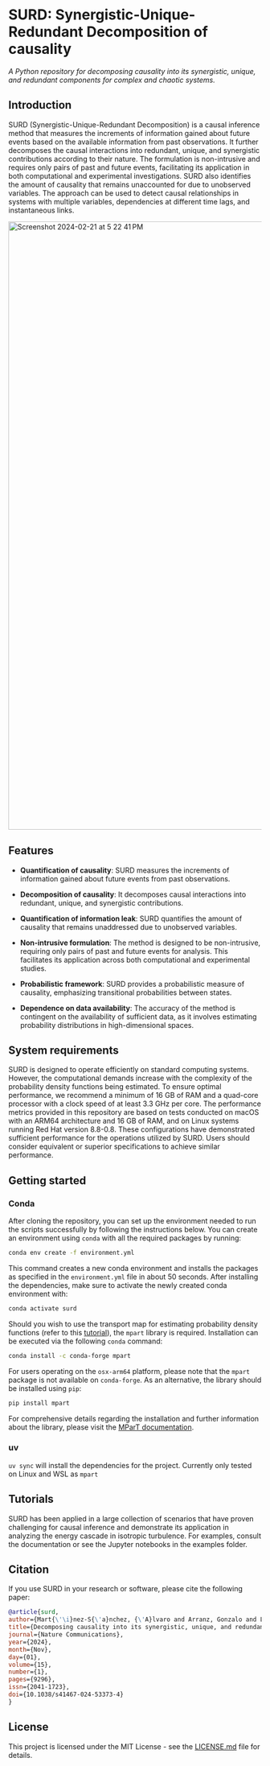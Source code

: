 # SURD: Synergistic-Unique-Redundant Decomposition of causality

_A Python repository for decomposing causality into its synergistic, unique, and redundant components for complex and chaotic systems._

## Introduction

SURD (Synergistic-Unique-Redundant Decomposition) is a causal inference method that measures the increments of information gained about future events based on the
available information from past observations. It further decomposes the causal interactions into redundant, unique, and synergistic contributions according to their nature. The formulation is non-intrusive and requires only pairs of past and future events, facilitating its application in both computational and experimental
investigations. SURD also identifies the amount of causality that remains unaccounted for due to unobserved variables. The approach can be used to detect
causal relationships in systems with multiple variables, dependencies at different time lags, and instantaneous links.

<img width="1209" alt="Screenshot 2024-02-21 at 5 22 41 PM" src="https://github.mit.edu/storage/user/27189/files/77ed0e78-e988-406c-b977-0e927661b168">

## Features

- **Quantification of causality**: SURD measures the increments of information gained about future events from past observations.

- **Decomposition of causality**: It decomposes causal interactions into redundant, unique, and synergistic contributions.

- **Quantification of information leak**: SURD quantifies the amount of causality that remains unaddressed due to unobserved variables.

- **Non-intrusive formulation**: The method is designed to be non-intrusive, requiring only pairs of past and future events for analysis. This facilitates its application across both computational and experimental studies.

- **Probabilistic framework**: SURD provides a probabilistic measure of causality, emphasizing transitional probabilities between states.

- **Dependence on data availability**: The accuracy of the method is contingent on the availability of sufficient data, as it involves estimating probability distributions in high-dimensional spaces.

## System requirements

SURD is designed to operate efficiently on standard computing systems. However, the computational demands increase with the complexity of the probability density functions being estimated. To ensure optimal performance, we recommend a minimum of 16 GB of RAM and a quad-core processor with a clock speed of at least 3.3 GHz per core. The performance metrics provided in this repository are based on tests conducted on macOS with an ARM64 architecture and 16 GB of RAM, and on Linux systems running Red Hat version 8.8-0.8. These configurations have demonstrated sufficient performance for the operations utilized by SURD. Users should consider equivalent or superior specifications to achieve similar performance.

## Getting started

### Conda

After cloning the repository, you can set up the environment needed to run the scripts successfully by following the instructions below. You can create an environment using `conda` with all the required packages by running:

```sh
conda env create -f environment.yml
```

This command creates a new conda environment and installs the packages as specified in the `environment.yml` file in about 50 seconds. After installing the dependencies, make sure to activate the newly created conda environment with:

```sh
conda activate surd
```

Should you wish to use the transport map for estimating probability density functions (refer to this [tutorial](https://github.com/MIT-Computational-Turbulence-Group/SURD/blob/main/examples/E07_transport_map.ipynb)), the `mpart` library is required. Installation can be executed via the following `conda` command:

```sh
conda install -c conda-forge mpart
```

For users operating on the `osx-arm64` platform, please note that the `mpart` package is not available on `conda-forge`. As an alternative, the library should be installed using `pip`:

```sh
pip install mpart
```

For comprehensive details regarding the installation and further information about the library, please visit the [MParT documentation](https://measuretransport.github.io/MParT/).

### uv

`uv sync` will install the dependencies for the project. Currently only tested on Linux and WSL as `mpart` 

## Tutorials

SURD has been applied in a large collection of scenarios that have proven challenging for causal inference and demonstrate its application in analyzing the energy cascade in isotropic turbulence. For examples, consult the documentation or see the Jupyter notebooks in the examples folder.

## Citation

If you use SURD in your research or software, please cite the following paper:

```bibtex
@article{surd,
author={Mart{\'\i}nez-S{\'a}nchez, {\'A}lvaro and Arranz, Gonzalo and Lozano-Dur{\'a}n, Adri{\'a}n},
title={Decomposing causality into its synergistic, unique, and redundant components},
journal={Nature Communications},
year={2024},
month={Nov},
day={01},
volume={15},
number={1},
pages={9296},
issn={2041-1723},
doi={10.1038/s41467-024-53373-4}
}
```

## License

This project is licensed under the MIT License - see the [LICENSE.md](LICENSE.md) file for details.
